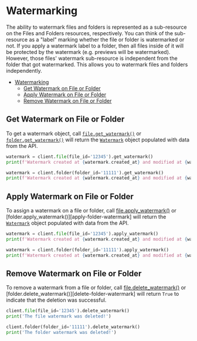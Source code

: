 Watermarking
============

The ability to watermark files and folders is represented as a sub-resource on the Files and Folders resources, 
respectively. You can think of the sub-resource as a "label" marking whether the file or folder is watermarked or not. 
If you apply a watermark label to a folder, then all files inside of it will be protected by the watermark (e.g. 
previews will be watermarked). However, those files' watermark sub-resource is independent from the folder that got 
watermarked. This allows you to watermark files and folders independently.

<!-- START doctoc generated TOC please keep comment here to allow auto update -->
<!-- DON'T EDIT THIS SECTION, INSTEAD RE-RUN doctoc TO UPDATE -->


- [Watermarking](#watermarking)
  - [Get Watermark on File or Folder](#get-watermark-on-file-or-folder)
  - [Apply Watermark on File or Folder](#apply-watermark-on-file-or-folder)
  - [Remove Watermark on File or Folder](#remove-watermark-on-file-or-folder)

<!-- END doctoc generated TOC please keep comment here to allow auto update -->

Get Watermark on File or Folder
-------------------------------

To get a watermark object, call  [`file.get_watermark()`][get_file_watermark] or 
[`folder.get_watermark()`][get_folder_watermark] will return the [`Watermark`][watermark_class] object populated with 
data from the API.

<!-- sample get_files_id_watermark -->
```python
watermark = client.file(file_id='12345').get_watermark()
print(f'Watermark created at {watermark.created_at} and modified at {watermark.modified_at}')
```

<!-- sample get_folders_id_watermark -->
```python
watermark = client.folder(folder_id='11111').get_watermark()
print(f'Watermark created at {watermark.created_at} and modified at {watermark.modified_at}')
```

[get_file_watermark]: https://box-python-sdk.readthedocs.io/en/latest/boxsdk.object.html#boxsdk.object.file.File.get_watermark()
[get_folder_watermark]: https://box-python-sdk.readthedocs.io/en/latest/boxsdk.object.html#boxsdk.object.folder.Folder.get_watermark()
[watermark_class]: https://box-python-sdk.readthedocs.io/en/latest/boxsdk.object.html#boxsdk.object.watermark.Watermark

Apply Watermark on File or Folder
---------------------------------

To assign a watermark on a file or folder, call [file.apply_watermark()][apply-file-watermark] or 
[folder.apply_watermark()][apply-folder-watermark] will return the [`Watermark`][watermark_class] object populated with 
data from the API.

<!-- sample put_files_id_watermark -->
```python
watermark = client.file(file_id='12345').apply_watermark()
print(f'Watermark created at {watermark.created_at} and modified at {watermark.modified_at}')
```

<!-- sample put_folders_id_watermark -->
```python
watermark = client.folder(folder_id='11111').apply_watermark()
print(f'Watermark created at {watermark.created_at} and modified at {watermark.modified_at}')
```

[apply-file-watermark]: https://box-python-sdk.readthedocs.io/en/latest/boxsdk.object.html#boxsdk.file.File.apply_watermark()
[apply_folder_watermark]: https://box-python-sdk.readthedocs.io/en/latest/boxsdk.object.html#boxsdk.folder.Folder.apply_watermark()
[watermark_class]: https://box-python-sdk.readthedocs.io/en/latest/boxsdk.object.html#boxsdk.object.watermark.Watermark

Remove Watermark on File or Folder
----------------------------------

To remove a watermark from a file or folder, call [file.delete_watermark()][delete-file-watermark] or 
[folder.delete_watermark()][delete-folder-watermark] will return `True` to indicate that the deletion was successful.

<!-- sample delete_files_id_watermark -->
```python
client.file(file_id='12345').delete_watermark()
print('The file watermark was deleted!')
```

<!-- sample delete_folders_id_watermark -->
```python
client.folder(folder_id='11111').delete_watermark()
print('The folder watermark was deleted!')
```

[delete-file-watermark]: https://box-python-sdk.readthedocs.io/en/latest/boxsdk.object.html#boxsdk.file.File.delete_watermark()
[delete_folder_watermark]: https://box-python-sdk.readthedocs.io/en/latest/boxsdk.object.html#boxsdk.folder.Folder.delete_watermark()
